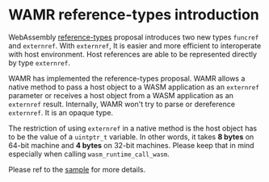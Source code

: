 # WAMR reference-types introduction

WebAssembly [reference-types](https://github.com/WebAssembly/reference-types) proposal introduces two new types `funcref` and `externref`. With `externref`, It is easier and more efficient to interoperate with host environment. Host references are able to be represented directly by type `externref`.

WAMR has implemented the reference-types proposal. WAMR allows a native method to pass a host object to a WASM application as an `externref` parameter or receives a host object from a WASM application as an `externref` result. Internally, WAMR won't try to parse or dereference `externref`. It is an opaque type.

The restriction of using `externref` in a native method is the host object has to be the value of a `uintptr_t` variable. In other words, it takes **8 bytes** on 64-bit machine and **4 bytes** on 32-bit machines. Please keep that in mind especially when calling `wasm_runtime_call_wasm`.

Please ref to the [sample](../samples/ref-types) for more details.

